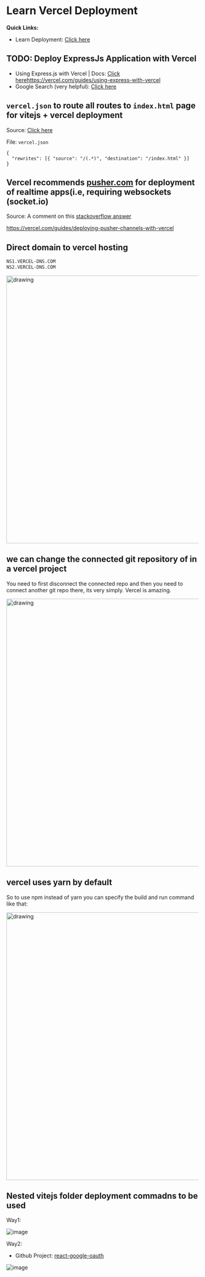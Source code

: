 # Learn Vercel Deployment

**Quick Links:**
- Learn Deployment: [Click here](./learn-deploy.md)

## TODO: Deploy ExpressJs Application with Vercel

- Using Express.js with Vercel | Docs: [Click here](https://vercel.com/guides/using-express-with-vercel)https://vercel.com/guides/using-express-with-vercel
- Google Search (very helpful): [Click here](https://www.google.com/search?q=deployh+nodejs+to+vercel&oq=deployh+nodejs+to+vercel)

## `vercel.json` to route all routes to `index.html` page for vitejs + vercel deployment

Source: [Click here](https://stackoverflow.com/a/73752429/10012446)

File: `vercel.json`

```
{
  "rewrites": [{ "source": "/(.*)", "destination": "/index.html" }]
}
```

## Vercel recommends [pusher.com](https://pusher.com/channels) for deployment of realtime apps(i.e, requiring websockets (socket.io)

Source: A comment on this [stackoverflow answer](https://stackoverflow.com/a/62547135)

https://vercel.com/guides/deploying-pusher-channels-with-vercel

## Direct domain to vercel hosting

```txt
NS1.VERCEL-DNS.COM
NS2.VERCEL-DNS.COM
```

<img src="https://user-images.githubusercontent.com/31458531/192787365-6c3c392c-af1b-4564-a509-1a406d107e73.png" alt="drawing" width="700"/>

## we can change the connected git repository of in a vercel project

You need to first disconnect the connected repo and then you need to connect another git repo there, its very simply. Vercel is amazing.

<img src="https://user-images.githubusercontent.com/31458531/197267914-a6428018-289d-45c1-9d5c-01a758db355d.png" alt="drawing" width="700"/>

## vercel uses yarn by default

So to use npm instead of yarn you can specify the build and run command like that:

<img src="https://user-images.githubusercontent.com/31458531/196443722-ab84dc7f-7779-4fa3-be10-2096c04f29fc.png" alt="drawing" width="700"/>


## Nested vitejs folder deployment commadns to be used

Way1:

![image](https://github.com/sahilrajput03/sahilrajput03/assets/31458531/eaba7aee-6bf3-41a9-9662-504c2847ba9e)


Way2:

- Github Project: [react-google-oauth](https://github.com/sahilrajput03/react-google-oauth)

![image](https://github.com/sahilrajput03/sahilrajput03/assets/31458531/d9985c63-d2c2-4b87-ad01-2a13117b8e34)
